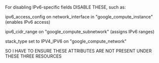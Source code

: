 For disabling IPv6-specific fields DISABLE THESE, such as:

  ipv6_access_config on network_interface in "google_compute_instance" (enables IPv6 access)

  ipv6_cidr_range on "google_compute_subnetwork" (assigns IPv6 ranges)

  stack_type set to IPV4_IPV6 on "google_compute_network"

SO I HAVE TO ENSURE THESE ATTRIBUTES ARE NOT PRESENT UNDER THESE THREE RESOURCES 

